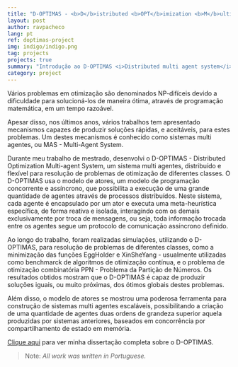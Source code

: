 ```yaml
---
title: "D-OPTIMAS - <b>D</b>istributed <b>OPT</b>imization <b>M</b>ulti <b>A</b>gent <b>S</b>ystem 📝"
layout: post
author: ravpacheco
lang: pt
ref: doptimas-project
img: indigo/indigo.png
tag: projects
projects: true
summary: "Introdução ao D-OPTIMAS <i>Distributed multi agent system</i>, um software para resolução de problemas de otimização de diferentes classes que desenvolvi durante meu mestrado."
category: project
---
```


Vários problemas em otimização são denominados NP-difíceis devido a dificuldade para solucioná-los de maneira ótima, através de programação matemática, em um tempo razoável. 

Apesar disso, nos últimos anos, vários trabalhos tem apresentado mecanismos capazes de produzir soluções rápidas, e aceitáveis, para estes problemas. Um destes mecanismos é conhecido como sistemas multi agentes, ou MAS - Multi-Agent System. 

Durante meu trabalho de mestrado, desenvolvi o D-OPTIMAS - Distributed Optimization Multi-agent System, um sistema multi agentes, distribuído e flexível para resolução de problemas de otimização de diferentes classes. O D-OPTIMAS usa o modelo de atores, um modelo de programação concorrente e assíncrono, que possibilita a execução de uma grande quantidade de agentes através de processos distribuídos. Neste sistema, cada agente é encapsulado por um ator e executa uma meta-heurística específica, de forma reativa e isolada, interagindo com os demais exclusivamente por troca de mensagens, ou seja, toda informação trocada entre os agentes segue um protocolo de comunicação assíncrono definido.

Ao longo do trabalho, foram realizadas simulações, utilizando o D-OPTIMAS, para resolução de problemas de diferentes classes, como a minimização das funções EggHolder e XinSheYang - usualmente utilizadas como benchmarck de algoritmos de otimização contínua, e o problema de otimização combinatória PPN - Problema da Partição de Números. Os resultados obtidos mostram que o D-OPTIMAS é capaz de produzir soluções iguais, ou muito próximas, dos ótimos globais destes problemas.

Além disso, o modelo de atores se mostrou uma poderosa ferramenta para construção de sistemas multi agentes escaláveis, possibilitando a criação de uma quantidade de agentes duas ordens de grandeza superior aquela produzidas por sistemas anteriores, baseados em concorrência por compartilhamento de estado em memória.

[Clique aqui](https://goo.gl/KPcsZO) para ver minha dissertação completa sobre o D-OPTIMAS.

> Note: *All work was written in Portuguese.*